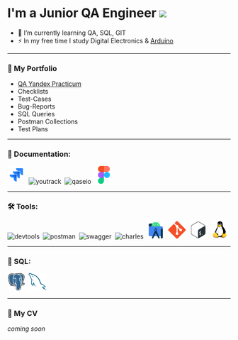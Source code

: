 # I'm a Junior QA Engineer <img src="https://media.giphy.com/media/hvRJCLFzcasrR4ia7z/giphy.gif" width="30px"/>

* 🔭 I’m currently learning QA, SQL, GIT
* ⚡ In my free time I study Digital Electronics & <a href="https://github.com/heorhii-ap/arduino_pet" target="_blank">Arduino</a>

---

### 💼 My Portfolio

* [QA Yandex Practicum](https://github.com/heorhii-ap/qa_portfolio)
* Checklists
* Test-Cases
* Bug-Reports
* SQL Queries
* Postman Collections
* Test Plans

---

### 📁 Documentation:

<div>
  <img src="https://github.com/devicons/devicon/blob/master/icons/jira/jira-original.svg" title="jira" alt="jira" width="40" height="40"/>&nbsp
  <img src="https://github.com/heorhii-ap/heorhii-ap/assets/143074323/51945e29-60ea-4009-89d4-93eabacab8a5g" title="youtrack" alt="youtrack" width="40" height="40"/>&nbsp
  <img src="https://github.com/heorhii-ap/heorhii-ap/assets/143074323/1fc1ba65-e5b2-43d8-a051-7db02e10c8d4" title="qaseio" alt="qaseio" width="40" height="40"/>&nbsp
  <img src="https://github.com/devicons/devicon/blob/master/icons/figma/figma-original.svg" title="figma" alt="figma" width="40" height="40"/>&nbsp
</div>

---

### 🛠️ Tools:

<div>
  <img src="https://github.com/heorhii-ap/heorhii-ap/assets/143074323/83da6827-9b07-4722-90b4-ab6f3f0944e3" title="devtools" alt="devtools" width="40" height="40"/>&nbsp
  <img src="https://github.com/heorhii-ap/heorhii-ap/assets/143074323/1394126a-e160-4ef6-9fe6-9d0c852220cf" title="postman" alt="postman" width="40" height="40"/>&nbsp
  <img src="https://github.com/heorhii-ap/heorhii-ap/assets/143074323/ce84b10f-6f3a-475b-8ee5-0e1c953df5d3" title="swagger" alt="swagger" width="40" height="40"/>&nbsp
  <img src="https://github.com/heorhii-ap/heorhii-ap/assets/143074323/e0f942cb-d995-4ba8-a87a-1728ac9e99d6" title="charles" alt="charles" width="40" height="40"/>&nbsp
  <img src="https://github.com/devicons/devicon/blob/master/icons/androidstudio/androidstudio-original.svg" title="androidstudio" alt="androidstudio" width="40" height="40"/>&nbsp
  <img src="https://github.com/devicons/devicon/blob/master/icons/git/git-original.svg" title="git" alt="git" width="40" height="40"/>&nbsp
  <img src="https://github.com/devicons/devicon/blob/master/icons/bash/bash-original.svg" title="bash" alt="bash" width="40" height="40"/>&nbsp
  <img src="https://github.com/devicons/devicon/blob/master/icons/linux/linux-original.svg" title="linux" alt="linux" width="40" height="40"/>  
</div>

---

### 💾 SQL:

<div>
  <img src="https://github.com/devicons/devicon/blob/master/icons/postgresql/postgresql-original.svg" title="postgresql" alt="postgresql" width="40" height="40"/>&nbsp
  <img src="https://github.com/devicons/devicon/blob/master/icons/mysql/mysql-original.svg" title="mysql" alt="mysql" width="40" height="40"/>
</div>

---

### 📄 My CV

*coming soon*
